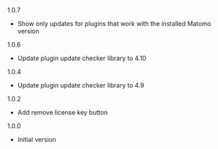 1.0.7
- Show only updates for plugins that work with the installed Matomo version

1.0.6
- Update plugin update checker library to 4.10

1.0.4
- Update plugin update checker library to 4.9

1.0.2
- Add remove license key button

1.0.0
- Initial version